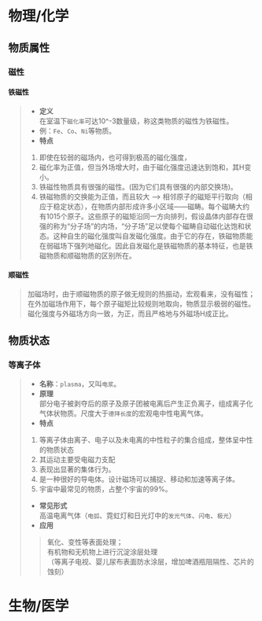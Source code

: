 # 物理/化学
## 物质属性
### 磁性
#### 铁磁性
>  - **定义**  
> 在室温下`磁化率`可达10^-3数量级，称这类物质的磁性为铁磁性。
> - 例：`Fe`、`Co`、`Ni`等物质。
> - **特点**
> 1. 即使在较弱的磁场内，也可得到极高的磁化强度，
> 2. 磁化率为正值，但当外场增大时，由于磁化强度迅速达到饱和，其H变小。
> 3. 铁磁性物质具有很强的磁性。(因为它们具有很强的内部交换场)。
> 4. 铁磁物质的交换能为正值，而且较大 --> 相邻原子的磁矩平行取向（相应于稳定状态），在物质内部形成许多小区域——磁畴。每个磁畴大约有1015个原子。这些原子的磁矩沿同一方向排列，假设晶体内部存在很强的称为“分子场”的内场，“分子场”足以使每个磁畴自动磁化达饱和状态。这种自生的磁化强度叫自发磁化强度。由于它的存在，铁磁物质能在弱磁场下强列地磁化。因此自发磁化是铁磁物质的基本特征，也是铁磁物质和顺磁物质的区别所在。
#### 顺磁性
> 加磁场时，由于顺磁物质的原子做无规则的热振动，宏观看来，没有磁性；在外加磁场作用下，每个原子磁矩比较规则地取向，物质显示极弱的磁性。磁化强度与外磁场方向一致，为正，而且严格地与外磁场H成正比。
>
## 物质状态
### 等离子体
> - **名称**：`plasma`，又叫`电浆`。
> - **原理**  
> 部分电子被剥夺后的原子及原子团被电离后产生正负离子，组成离子化气体状物质。尺度大于`德拜长度`的宏观电中性电离气体。
> - **特点**
> 1. 等离子体由离子、电子以及未电离的中性粒子的集合组成，整体呈中性的物质状态
> 2. 其运动主要受电磁力支配
> 3. 表现出显著的集体行为。
> 4. 是一种很好的导电体。设计磁场可以捕捉、移动和加速等离子体。
> 5. 宇宙中最常见的物质，占整个宇宙的99%。
> - **常见形式**  
> 高温电离气体（`电弧`、霓虹灯和日光灯中的`发光气体`、`闪电`、`极光`）
> - **应用**
>> 氧化、变性等表面处理；  
>> 有机物和无机物上进行沉淀涂层处理  
>> （等离子电视、婴儿尿布表面防水涂层，增加啤酒瓶阻隔性、芯片的蚀刻）
# 生物/医学
